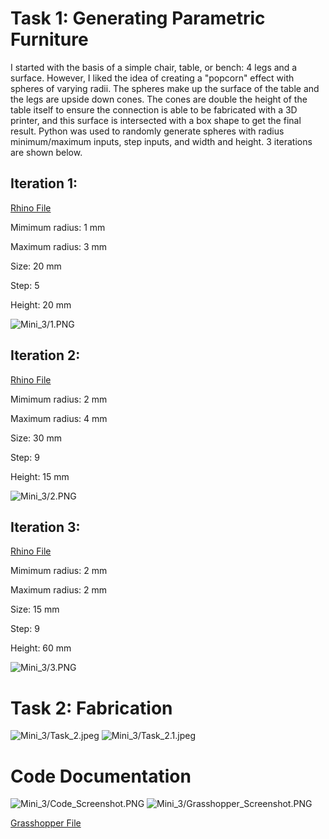 # Task 1: Generating Parametric Furniture

I started with the basis of a simple chair, table, or bench: 4 legs and a surface. However, I liked the idea of creating a "popcorn" effect with spheres of varying radii. The spheres make up the surface of the table and the legs are upside down cones. The cones are double the height of the table itself to ensure the connection is able to be fabricated with a 3D printer, and this surface is intersected with a box shape to get the final result. Python was used to randomly generate spheres with radius minimum/maximum inputs, step inputs, and width and height. 3 iterations are shown below. 

## Iteration 1: 

[Rhino File](/CSCI_4830_Blog/Mini_3/Geometry1.3dm)

Mimimum radius: 1 mm

Maximum radius: 3 mm

Size: 20 mm

Step: 5

Height: 20 mm

![Mini_3/1.PNG](/CSCI_4830_Blog/Mini_3/1.PNG)


## Iteration 2: 

[Rhino File](/CSCI_4830_Blog/Mini_3/Geometry2.3dm)

Mimimum radius: 2 mm

Maximum radius: 4 mm

Size: 30 mm

Step: 9

Height: 15 mm

![Mini_3/2.PNG](/CSCI_4830_Blog/Mini_3/2.PNG)

## Iteration 3: 

[Rhino File](/CSCI_4830_Blog/Mini_3/Geometry3.3dm)

Mimimum radius: 2 mm

Maximum radius: 2 mm

Size: 15 mm

Step: 9

Height: 60 mm

![Mini_3/3.PNG](/CSCI_4830_Blog/Mini_3/3.PNG)

# Task 2: Fabrication

![Mini_3/Task_2.jpeg](/CSCI_4830_Blog/Mini_3/Task_2.jpeg)
![Mini_3/Task_2.1.jpeg](/CSCI_4830_Blog/Mini_3/Task_2.1.jpeg)

# Code Documentation

![Mini_3/Code_Screenshot.PNG](/CSCI_4830_Blog/Mini_3/Code_Screenshot.PNG)
![Mini_3/Grasshopper_Screenshot.PNG](/CSCI_4830_Blog/Mini_3/Grasshopper_Screenshot.PNG)

[Grasshopper File](/CSCI_4830_Blog/Mini_3/Task_1.gh)

